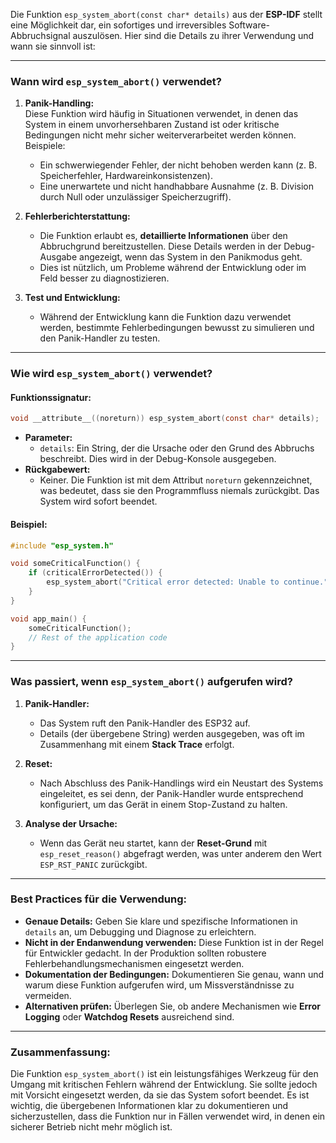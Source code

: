 Die Funktion `esp_system_abort(const char* details)` aus der **ESP-IDF** stellt eine Möglichkeit dar, ein sofortiges 
und irreversibles Software-Abbruchsignal auszulösen. Hier sind die Details zu ihrer Verwendung und wann sie sinnvoll ist:

---

### **Wann wird `esp_system_abort()` verwendet?**

1. **Panik-Handling:**  
   Diese Funktion wird häufig in Situationen verwendet, in denen das System in einem unvorhersehbaren Zustand ist oder kritische Bedingungen nicht mehr sicher weiterverarbeitet werden können. Beispiele:
   - Ein schwerwiegender Fehler, der nicht behoben werden kann (z. B. Speicherfehler, Hardwareinkonsistenzen).
   - Eine unerwartete und nicht handhabbare Ausnahme (z. B. Division durch Null oder unzulässiger Speicherzugriff).

2. **Fehlerberichterstattung:**  
   - Die Funktion erlaubt es, **detaillierte Informationen** über den Abbruchgrund bereitzustellen. Diese Details werden in der Debug-Ausgabe angezeigt, wenn das System in den Panikmodus geht.
   - Dies ist nützlich, um Probleme während der Entwicklung oder im Feld besser zu diagnostizieren.

3. **Test und Entwicklung:**  
   - Während der Entwicklung kann die Funktion dazu verwendet werden, bestimmte Fehlerbedingungen bewusst zu simulieren und den Panik-Handler zu testen.

---

### **Wie wird `esp_system_abort()` verwendet?**

#### **Funktionssignatur:**  
```c
void __attribute__((noreturn)) esp_system_abort(const char* details);
```

- **Parameter:**  
  - `details`: Ein String, der die Ursache oder den Grund des Abbruchs beschreibt. Dies wird in der Debug-Konsole ausgegeben.
- **Rückgabewert:**  
  - Keiner. Die Funktion ist mit dem Attribut `noreturn` gekennzeichnet, was bedeutet, dass sie den Programmfluss niemals zurückgibt. Das System wird sofort beendet.

#### **Beispiel:**
```c
#include "esp_system.h"

void someCriticalFunction() {
    if (criticalErrorDetected()) {
        esp_system_abort("Critical error detected: Unable to continue.");
    }
}

void app_main() {
    someCriticalFunction();
    // Rest of the application code
}
```

---

### **Was passiert, wenn `esp_system_abort()` aufgerufen wird?**

1. **Panik-Handler:**  
   - Das System ruft den Panik-Handler des ESP32 auf.
   - Details (der übergebene String) werden ausgegeben, was oft im Zusammenhang mit einem **Stack Trace** erfolgt.

2. **Reset:**  
   - Nach Abschluss des Panik-Handlings wird ein Neustart des Systems eingeleitet, es sei denn, der Panik-Handler wurde entsprechend 
   konfiguriert, um das Gerät in einem Stop-Zustand zu halten.

3. **Analyse der Ursache:**  
   - Wenn das Gerät neu startet, kann der **Reset-Grund** mit `esp_reset_reason()` abgefragt werden, was unter anderem den Wert 
   `ESP_RST_PANIC` zurückgibt.

---

### **Best Practices für die Verwendung:**

- **Genaue Details:** Geben Sie klare und spezifische Informationen in `details` an, um Debugging und Diagnose zu erleichtern.
- **Nicht in der Endanwendung verwenden:** Diese Funktion ist in der Regel für Entwickler gedacht. In der Produktion sollten robustere 
Fehlerbehandlungsmechanismen eingesetzt werden.
- **Dokumentation der Bedingungen:** Dokumentieren Sie genau, wann und warum diese Funktion aufgerufen wird, um Missverständnisse zu 
vermeiden.
- **Alternativen prüfen:** Überlegen Sie, ob andere Mechanismen wie **Error Logging** oder **Watchdog Resets** ausreichend sind.

---

### **Zusammenfassung:**
Die Funktion `esp_system_abort()` ist ein leistungsfähiges Werkzeug für den Umgang mit kritischen Fehlern während der Entwicklung. 
Sie sollte jedoch mit Vorsicht eingesetzt werden, da sie das System sofort beendet. Es ist wichtig, die übergebenen Informationen 
klar zu dokumentieren und sicherzustellen, dass die Funktion nur in Fällen verwendet wird, in denen ein sicherer Betrieb nicht mehr 
möglich ist.
